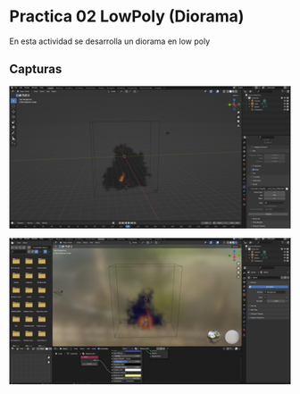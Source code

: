 
# Practica 02 LowPoly (Diorama) 

En esta actividad se desarrolla un diorama en low poly




## Capturas

![App Screenshot](./Capturas/Area.PNG)

![App Screenshot](./Capturas/final.png)